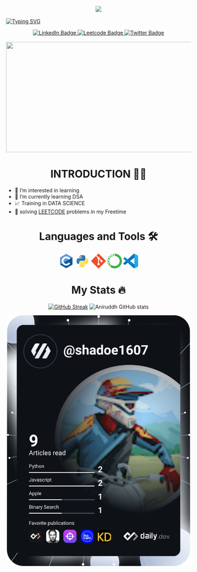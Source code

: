 
<div id="header" align="center">
  <img src="https://media.giphy.com/media/WtDLxQWQWLtw3oIXTy/giphy.gif" width="200",height="100"/>
</div>

[![Typing SVG](https://readme-typing-svg.demolab.com?font=Fira+Code&weight=1000&size=22&duration=4000&pause=1000&color=DFF723&center=true&vCenter=true&width=1050&lines=Hi!+I'm+Anirudh+Verma)](https://git.io/typing-svg)


<div id="badges" align="center">
  <a href="https://www.linkedin.com/in/aniruddh-verma/">
    <img src="https://img.shields.io/badge/LinkedIn-blue?style=for-the-badge&logo=linkedin&logoColor=white" alt="LinkedIn Badge"/>
  </a>
  <a href="https://leetcode.com/aniruddhverma16/">
    <img src="https://img.shields.io/badge/Leetcode-yellow?style=for-the-badge&logo=Leetcode&logoColor=black" alt="Leetcode Badge"/>
  </a>
  <a href="https://twitter.com/aniruddhverma16">
    <img src="https://img.shields.io/badge/Twitter-blue?style=for-the-badge&logo=twitter&logoColor=white" alt="Twitter Badge"/>
  </a>
</div>
<div align="center">
  <img src="https://komarev.com/ghpvc/?username=Aniruddh-Verma&style=flat-square&color=blue" alt=""/>
</div>

<div align="center">
  <img src="https://media.giphy.com/media/dWesBcTLavkZuG35MI/giphy.gif" width="600" height="300"/>
</div>


<div id="text" align="center"> 
  
  # **INTRODUCTION** 👨‍💻 

</div>

   - 👀 I’m interested in learning
   - 🌱 I’m currently learning DSA 
   - 📈 Training in DATA SCIENCE 
   - 👨 solving [LEETCODE](https://leetcode.com/aniruddhverma16) problems in my Freetime


<div id="text" align="center">
  
  # Languages and Tools 🛠️

</div>
<div id="media" align="center">
  
  <img src="https://github.com/devicons/devicon/blob/master/icons/c/c-original.svg" title="c" alt="C" width="40" height="40"/>
  <img src="https://github.com/devicons/devicon/blob/master/icons/python/python-original.svg" title="Python" alt="Python" width="40" height="40"/>
  <img src="https://github.com/devicons/devicon/blob/master/icons/git/git-original.svg" title="Git" alt="Git" width="40" height="40"/>
  <img src="https://github.com/devicons/devicon/blob/master/icons/anaconda/anaconda-original.svg" title="Anaconda" alt="Anaconda" width="40" height="40"/>
  <img src="https://github.com/devicons/devicon/blob/master/icons/vscode/vscode-original.svg" title="VsCode" alt="VsCode" width="40" height="40"/>
  
</div>

<div id="text" align="center">
  
  # My Stats 🔥

</div>
<div id="text" align="center" >
  
  [![GitHub Streak](http://github-readme-streak-stats.herokuapp.com?user=Aniruddh-Verma&theme=python-dark&hide_border=false&border_radius=5&date_format=j%20M%5B%20Y%5D)](https://git.io/streak-stats)
![Aniruddh GitHub stats](https://github-readme-stats.vercel.app/api?username=Aniruddh-Verma&show_icons=true&theme=dark)
  
  <a href="https://app.daily.dev/shadoe1607"><img src="https://github.com/Aniruddh-Verma/Aniruddh-Verma/blob/main/devcard.svg" width="500" alt="Chris Bongers's Dev Card"/></a>

  
</div>










